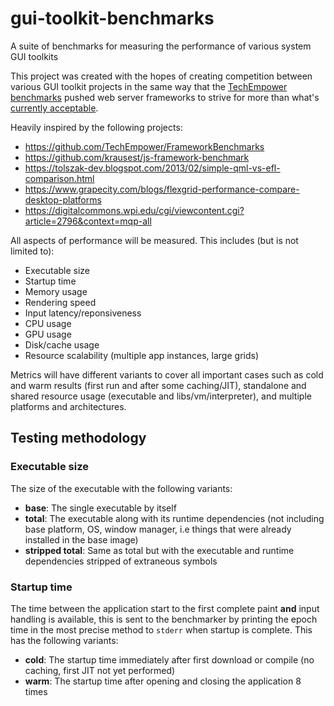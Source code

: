 # gui-toolkit-benchmarks
A suite of benchmarks for measuring the performance of various system GUI toolkits

This project was created with the hopes of creating competition between various GUI toolkit projects in the same way that the [TechEmpower benchmarks](https://github.com/TechEmpower/FrameworkBenchmarks) pushed web server frameworks to strive for more than what's [currently acceptable](https://en.wikipedia.org/wiki/Wirth%27s_law).

Heavily inspired by the following projects:

- https://github.com/TechEmpower/FrameworkBenchmarks
- https://github.com/krausest/js-framework-benchmark
- https://tolszak-dev.blogspot.com/2013/02/simple-qml-vs-efl-comparison.html
- https://www.grapecity.com/blogs/flexgrid-performance-compare-desktop-platforms
- https://digitalcommons.wpi.edu/cgi/viewcontent.cgi?article=2796&context=mqp-all

All aspects of performance will be measured. This includes (but is not limited to):

- Executable size
- Startup time
- Memory usage
- Rendering speed
- Input latency/reponsiveness
- CPU usage
- GPU usage
- Disk/cache usage
- Resource scalability (multiple app instances, large grids)

Metrics will have different variants to cover all important cases such as cold and warm results (first run and after some caching/JIT), standalone and shared resource usage (executable and libs/vm/interpreter), and multiple platforms and architectures.

## Testing methodology

### Executable size

The size of the executable with the following variants:

- **base**: The single executable by itself
- **total**: The executable along with its runtime dependencies (not including base platform, OS, window manager, i.e things that were already installed in the base image)
- **stripped total**: Same as total but with the executable and runtime dependencies stripped of extraneous symbols

### Startup time

The time between the application start to the first complete paint **and** input handling is available, this is sent to the benchmarker by printing the epoch time in the most precise method to `stderr` when startup is complete. This has the following variants:

- **cold**: The startup time immediately after first download or compile (no caching, first JIT not yet performed)
- **warm**: The startup time after opening and closing the application 8 times

